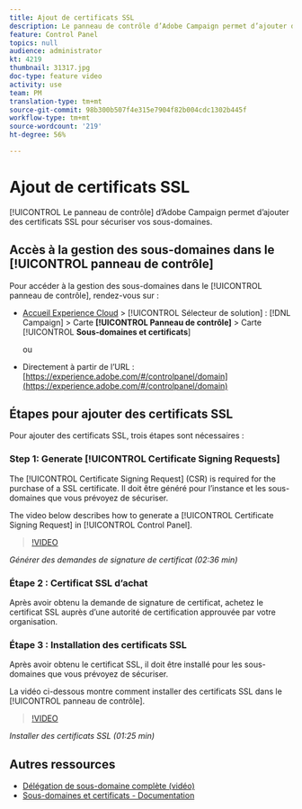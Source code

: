 ```yaml
---
title: Ajout de certificats SSL
description: Le panneau de contrôle d’Adobe Campaign permet d’ajouter des certificats SSL pour sécuriser vos sous-domaines.
feature: Control Panel
topics: null
audience: administrator
kt: 4219
thumbnail: 31317.jpg
doc-type: feature video
activity: use
team: PM
translation-type: tm+mt
source-git-commit: 98b300b507f4e315e7904f82b004cdc1302b445f
workflow-type: tm+mt
source-wordcount: '219'
ht-degree: 56%

---
```



# Ajout de certificats SSL

[!UICONTROL Le panneau de contrôle] d’Adobe Campaign permet d’ajouter des certificats SSL pour sécuriser vos sous-domaines.

## Accès à la gestion des sous-domaines dans le [!UICONTROL panneau de contrôle]

Pour accéder à la gestion des sous-domaines dans le [!UICONTROL panneau de contrôle], rendez-vous sur :

* [Accueil Experience Cloud](https://experience.adobe.com/#/home) > [!UICONTROL Sélecteur de solution] : [!DNL Campaign] > Carte **[!UICONTROL Panneau de contrôle]** > Carte [!UICONTROL **Sous-domaines et certificats**]

   ou
* Directement à partir de l’URL : [https://experience.adobe.com/#/controlpanel/domain](https://experience.adobe.com/#/controlpanel/domain)

## Étapes pour ajouter des certificats SSL

Pour ajouter des certificats SSL, trois étapes sont nécessaires :

### Step 1: Generate [!UICONTROL Certificate Signing Requests]

The [!UICONTROL Certificate Signing Request] (CSR) is required for the purchase of a SSL certificate. Il doit être généré pour l’instance et les sous-domaines que vous prévoyez de sécuriser.

The video below describes how to generate a [!UICONTROL Certificate Signing Request] in [!UICONTROL Control Panel].

>[!VIDEO](https://video.tv.adobe.com/v/31317?quality=12)

*Générer des demandes de signature de certificat (02:36 min)*

### Étape 2 : Certificat SSL d’achat

Après avoir obtenu la demande de signature de certificat, achetez le certificat SSL auprès d’une autorité de certification approuvée par votre organisation.

### Étape 3 : Installation des certificats SSL

Après avoir obtenu le certificat SSL, il doit être installé pour les sous-domaines que vous prévoyez de sécuriser.

La vidéo ci-dessous montre comment installer des certificats SSL dans le [!UICONTROL panneau de contrôle].

>[!VIDEO](https://video.tv.adobe.com/v/31166?quality=12)

*Installer des certificats SSL (01:25 min)*

## Autres ressources

* [Délégation de sous-domaine complète (vidéo)](./subdomain-delegation.md)
* [Sous-domaines et certificats - Documentation](https://docs.adobe.com/content/help/fr-FR/control-panel/using/subdomains-and-certificates/renewing-subdomain-certificate.html)
